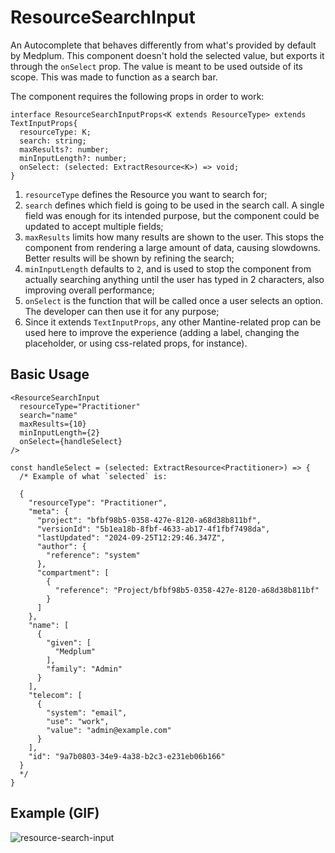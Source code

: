 # ResourceSearchInput

An Autocomplete that behaves differently from what's provided by default by Medplum. This component doesn't hold the selected value, but exports it through the `onSelect` prop. The value is meant to be used outside of its scope. This was made to function as a search bar.

The component requires the following props in order to work:

```tsx
interface ResourceSearchInputProps<K extends ResourceType> extends TextInputProps{
  resourceType: K;
  search: string;
  maxResults?: number;
  minInputLength?: number;
  onSelect: (selected: ExtractResource<K>) => void;
}
```


1. `resourceType` defines the Resource you want to search for;
2. `search` defines which field is going to be used in the search call. A single field was enough for its intended purpose, but the component could be updated to accept multiple fields;
3. `maxResults` limits how many results are shown to the user. This stops the component from rendering a large amount of data, causing slowdowns. Better results will be shown by refining the search;
4. `minInputLength` defaults to `2`, and is used to stop the component from actually searching anything until the user has typed in 2 characters, also improving overall performance;
5. `onSelect` is the function that will be called once a user selects an option. The developer can then use it for any purpose;
6. Since it extends `TextInputProps`, any other Mantine-related prop can be used here to improve the experience (adding a label, changing the placeholder, or using css-related props, for instance).

## Basic Usage

```tsx
<ResourceSearchInput 
  resourceType="Practitioner"
  search="name"
  maxResults={10}
  minInputLength={2}
  onSelect={handleSelect}
/>
```

```tsx
const handleSelect = (selected: ExtractResource<Practitioner>) => {
  /* Example of what `selected` is:

  {
    "resourceType": "Practitioner",
    "meta": {
      "project": "bfbf98b5-0358-427e-8120-a68d38b811bf",
      "versionId": "5b1ea18b-8fbf-4633-ab17-4f1fbf7498da",
      "lastUpdated": "2024-09-25T12:29:46.347Z",
      "author": {
        "reference": "system"
      },
      "compartment": [
        {
          "reference": "Project/bfbf98b5-0358-427e-8120-a68d38b811bf"
        }
      ]
    },
    "name": [
      {
        "given": [
          "Medplum"
        ],
        "family": "Admin"
      }
    ],
    "telecom": [
      {
        "system": "email",
        "use": "work",
        "value": "admin@example.com"
      }
    ],
    "id": "9a7b0803-34e9-4a38-b2c3-e231eb06b166"
  }
  */
}
```

## Example (GIF)

![resource-search-input](https://github.com/user-attachments/assets/8391d765-483a-473c-a30e-6f33adbf8df7)
